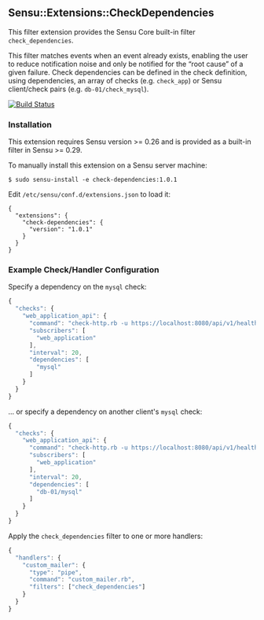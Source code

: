 ## Sensu::Extensions::CheckDependencies

This filter extension provides the Sensu Core built-in filter `check_dependencies`.

This filter matches events when an event already exists, enabling the user to
reduce notification noise and only be notified for the “root cause” of a given
failure. Check dependencies can be defined in the check definition, using
dependencies, an array of checks (e.g. `check_app`) or Sensu client/check pairs
(e.g. `db-01/check_mysql`).

[![Build Status](https://travis-ci.org/sensu-extensions/sensu-extensions-check-dependencies.svg?branch=master)](https://travis-ci.org/sensu-extensions/sensu-extensions-check-dependencies)

### Installation

This extension requires Sensu version >= 0.26 and is provided as a built-in 
filter in Sensu >= 0.29.

To manually install this extension on a Sensu server machine:

```
$ sudo sensu-install -e check-dependencies:1.0.1
```

Edit `/etc/sensu/conf.d/extensions.json` to load it:

```
{
  "extensions": {
    "check-dependencies": {
      "version": "1.0.1"
    }
  }
}
```

### Example Check/Handler Configuration

Specify a dependency on the `mysql` check:

``` javascript
{
  "checks": {
    "web_application_api": {
      "command": "check-http.rb -u https://localhost:8080/api/v1/health",
      "subscribers": [
        "web_application"
      ],
      "interval": 20,
      "dependencies": [
        "mysql"
      ]
    }
  }
}
```

... or specify a dependency on another client's `mysql` check:

``` javascript
{
  "checks": {
    "web_application_api": {
      "command": "check-http.rb -u https://localhost:8080/api/v1/health",
      "subscribers": [
        "web_application"
      ],
      "interval": 20,
      "dependencies": [
        "db-01/mysql"
      ]
    }
  }
}
```

Apply the `check_dependencies` filter to one or more handlers:

``` javascript
{
  "handlers": {
    "custom_mailer": {
      "type": "pipe",
      "command": "custom_mailer.rb",
      "filters": ["check_dependencies"]
    }
  }
}
```

